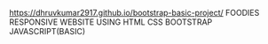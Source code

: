  https://dhruvkumar2917.github.io/bootstrap-basic-project/
 FOODIES RESPONSIVE WEBSITE USING HTML CSS BOOTSTRAP JAVASCRIPT(BASIC)
